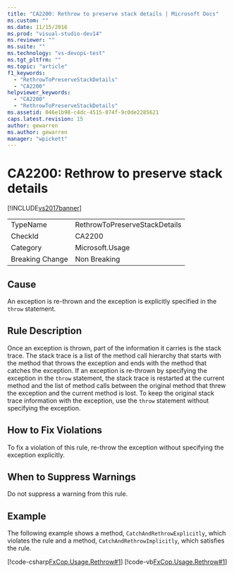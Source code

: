 ```yaml
---
title: "CA2200: Rethrow to preserve stack details | Microsoft Docs"
ms.custom: ""
ms.date: 11/15/2016
ms.prod: "visual-studio-dev14"
ms.reviewer: ""
ms.suite: ""
ms.technology: "vs-devops-test"
ms.tgt_pltfrm: ""
ms.topic: "article"
f1_keywords:
  - "RethrowToPreserveStackDetails"
  - "CA2200"
helpviewer_keywords:
  - "CA2200"
  - "RethrowToPreserveStackDetails"
ms.assetid: 046e1b98-c4dc-4515-874f-9c0de2285621
caps.latest.revision: 15
author: gewarren
ms.author: gewarren
manager: "wpickett"
---
```

# CA2200: Rethrow to preserve stack details
[!INCLUDE[vs2017banner](../includes/vs2017banner.md)]

|||
|-|-|
|TypeName|RethrowToPreserveStackDetails|
|CheckId|CA2200|
|Category|Microsoft.Usage|
|Breaking Change|Non Breaking|

## Cause
 An exception is re-thrown and the exception is explicitly specified in the `throw` statement.

## Rule Description
 Once an exception is thrown, part of the information it carries is the stack trace. The stack trace is a list of the method call hierarchy that starts with the method that throws the exception and ends with the method that catches the exception. If an exception is re-thrown by specifying the exception in the `throw` statement, the stack trace is restarted at the current method and the list of method calls between the original method that threw the exception and the current method is lost. To keep the original stack trace information with the exception, use the `throw` statement without specifying the exception.

## How to Fix Violations
 To fix a violation of this rule, re-throw the exception without specifying the exception explicitly.

## When to Suppress Warnings
 Do not suppress a warning from this rule.

## Example
 The following example shows a method, `CatchAndRethrowExplicitly`, which violates the rule and a method, `CatchAndRethrowImplicitly`, which satisfies the rule.

 [!code-csharp[FxCop.Usage.Rethrow#1](../snippets/csharp/VS_Snippets_CodeAnalysis/FxCop.Usage.Rethrow/cs/FxCop.Usage.Rethrow.cs#1)]
 [!code-vb[FxCop.Usage.Rethrow#1](../snippets/visualbasic/VS_Snippets_CodeAnalysis/FxCop.Usage.Rethrow/vb/FxCop.Usage.Rethrow.vb#1)]
